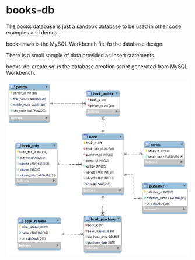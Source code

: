 # books-db

The books database is just a sandbox database to be used in other code examples and demos.

books.mwb is the MySQL Workbench file fo the database design.

There is a small sample of data provided as insert statements.

books-db-create.sql is the database creation script generated from MySQL Workbench.

<img src="books-data-model.png">